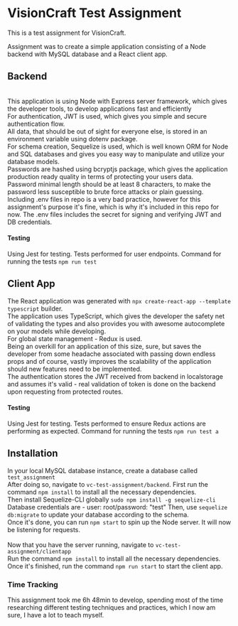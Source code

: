 # VisionCraft Test Assignment
This is a test assignment for VisionCraft.

Assignment was to create a simple application consisting of a Node backend with MySQL database and a React client app.

<h2>Backend</h2> <br>
This application is using Node with Express server framework, which gives the developer tools, to develop applications fast and efficiently <br>
For authentication, JWT is used, which gives you simple and secure authentication flow. <br>
All data, that should be out of sight for everyone else, is stored in an environment variable using dotenv package. <br>
For schema creation, Sequelize is used, which is well known ORM for Node and SQL databases and gives you easy way to manipulate and utilize your database models. <br>
Passwords are hashed using bcryptjs package, which gives the application production ready quality in terms of protecting your users data. <br>
Password minimal length should be at least 8 characters, to make the password less susceptible to brute force attacks or plain guessing.
<br>
Including .env files in repo is a very bad practice, however for this assignment's purpose it's fine, which is why it's included in this repo for now.
The .env files includes the secret for signing and verifying JWT and DB credentials.
<h4>Testing</h4>
Using Jest for testing. 
Tests performed for user endpoints. 
Command for running the tests <code>npm run test</code>

<h2>Client App</h2>
The React application was generated with <code>npx create-react-app --template typescript</code> builder. <br>
The application uses TypeScript, which gives the developer the safety net of validating the types and also provides you with awesome autocomplete on your models while developing. <br>
For global state management - Redux is used. <br> Being an overkill for an application of this size, sure, but saves the developer from some headache associated with passing down endless props and of course, vastly improves the scalability of the application should new features need to be implemented. <br>
The authentication stores the JWT received from backend in localstorage and assumes it's valid - real validation of token is done on the backend upon requesting from protected routes. <br>

<h4>Testing</h4>
Using Jest for testing.
Tests performed to ensure Redux actions are performing as expected.
Command for running the tests <code>npm run test a</code>


<h2>Installation</h2>
In your local MySQL database instance, create a database called <code>test_assignment</code><br>
After doing so, navigate to <code>vc-test-assignment/backend</code>. First run the command <code>npm install</code> to install all the necessary dependencies. <br>
Then install Sequelize-CLI globally <code>sudo npm install -g sequelize-cli</code>
Database credentials are - user: root/password: "test"
Then, use <code>sequelize db:migrate</code> to update your database according to the schema. <br>
Once it's done, you can run <code>npm start</code> to spin up the Node server. It will now be listening for requests. <br>
<br>
Now that you have the server running, navigate to <code>vc-test-assignment/clientapp</code> <br>
Run the command <code>npm install</code> to install all the necessary dependencies. <br>
Once it's finished, run the command <code>npm run start</code> to start the client app.

<h3>Time Tracking</h3>
This assignment took me 6h 48min to develop, spending most of the time researching different testing techniques and practices, which I now am sure, I have a lot to teach myself.